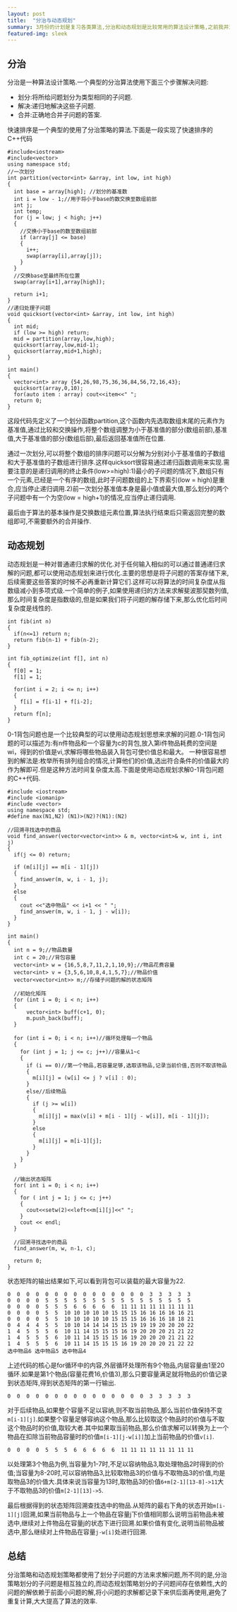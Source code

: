 ```yaml
---
layout: post
title:  "分治与动态规划"
summary: 3月份的计划是复习各类算法,分治和动态规划是比较常用的算法设计策略,之前我并没有搞懂,并且有些混淆两者,现在重新整理成博客.
featured-img: sleek
---
```


## 分治 ##

分治是一种算法设计策略.一个典型的分治算法使用下面三个步骤解决问题:

* 划分:将所给问题划分为类型相同的子问题.
* 解决:递归地解决这些子问题.
* 合并:正确地合并子问题的答案.

快速排序是一个典型的使用了分治策略的算法.下面是一段实现了快速排序的C++代码

```
#include<iostream>
#include<vector>
using namespace std;
//一次划分
int partition(vector<int> &array, int low, int high)
{
  int base = array[high]; //划分的基准数
  int i = low - 1;//用于将小于base的数交换至数组前部
  int j;
  int temp;
  for (j = low; j < high; j++)
  {
    //交换小于base的数至数组前部
    if (array[j] <= base)
    {
      i++;
      swap(array[i],array[j]);
    }
  }
  //交换base至最终所在位置
  swap(array[i+1],array[high]);

  return i+1;
}
//递归处理子问题
void quicksort(vector<int> &array, int low, int high)
{
  int mid;
  if (low >= high) return;
  mid = partition(array,low,high);
  quicksort(array,low,mid-1);
  quicksort(array,mid+1,high);
}

int main()
{
  vector<int> array {54,26,98,75,36,36,84,56,72,16,43};
  quicksort(array,0,10);
  for(auto item : array) cout<<item<<" ";
  return 0;
}
```

这段代码先定义了一个划分函数partition,这个函数内先选取数组末尾的元素作为基准值,通过比较和交换操作,将整个数组调整为小于基准值的部分(数组前部),基准值,大于基准值的部分(数组后部),最后返回基准值所在位置.

通过一次划分,可以将整个数组的排序问题可以分解为分别对小于基准值的子数组和大于基准值的子数组进行排序.这样quicksort很容易通过递归函数调用来实现.需要注意的是递归调用的终止条件(low>=high):1)最小的子问题的情况下,数组只有一个元素,已经是一个有序的数组,此时子问题数组的上下界索引(low = high)是重合,应当停止递归调用.2)前一次划分基准值本身是最小值或最大值,那么划分的两个子问题中有一个为空(low = high+1)的情况,应当停止递归调用.

最后由于算法的基本操作是交换数组元素位置,算法执行结束后只需返回完整的数组即可,不需要额外的合并操作.

## 动态规划 ##

动态规划是一种对普通递归求解的优化.对于任何输入相似的可以通过普通递归求解的问题,都可以使用动态规划来进行优化.主要的思想是将子问题的答案存储下来,后续需要这些答案的时候不必再重新计算它们.这样可以将算法的时间复杂度从指数级减小到多项式级.一个简单的例子,如果使用递归的方法来求解斐波那契数列值,那么时间复杂度是指数级的,但是如果我们将子问题的解存储下来,那么优化后时间复杂度是线性的.

```
int fib(int n)
{
  if(n<=1) return n;
  return fib(n-1) + fib(n-2);
}

int fib_optimize(int f[], int n)
{
  f[0] = 1;
  f[1] = 1;
  
  for(int i = 2; i <= n; i++)
  {
    f[i] = f[i-1] + f[i-2];
  }
  return f[n];
}
```

0-1背包问题也是一个比较典型的可以使用动态规划思想来求解的问题.0-1背包问题的可以描述为:有n件物品和一个容量为c的背包,放入第i件物品耗费的空间是wi，得到的价值是vi,求解将哪些物品装入背包可使价值总和最大。
一种很容易想到的解法是:枚举所有排列组合的情况,计算他们的价值,选出符合条件的价值最大的作为解即可.但是这种方法时间复杂度太高.下面是使用动态规划求解0-1背包问题的C++代码.

```
#include <iostream>
#include <iomanip>
#include <vector>
using namespace std;
#define max(N1,N2) (N1)>(N2)?(N1):(N2)

//回溯寻找选中的商品
void find_answer(vector<vector<int>> & m, vector<int>& w, int i, int j)
{
  if(j <= 0) return;

  if (m[i][j] == m[i - 1][j])
  {
    find_answer(m, w, i - 1, j);
  }
  else
  {
    cout <<"选中物品" << i+1 << " ";
    find_answer(m, w, i - 1, j - w[i]);
  }
}

int main()
{
  int n = 9;//物品数量
  int c = 20;//背包容量
  vector<int> w = {16,5,8,7,11,2,1,10,9};//物品花费容量
  vector<int> v = {3,5,6,10,8,4,1,5,7};//物品价值
  vector<vector<int>> m;//存储子问题的解的状态矩阵

  //初始化矩阵
  for (int i = 0; i < n; i++)
  {
      vector<int> buff(c+1, 0);
      m.push_back(buff);
  }
  
  for (int i = 0; i < n; i++)//循环处理每一个物品
  {
    for (int j = 1; j <= c; j++)//容量从1~c
    {
      if (i == 0)//第一个物品,若容量足够,选取该物品,记录当前价值,否则不取该物品
      {
        m[i][j] = (w[i] <= j ? v[i] : 0);
      }
      else//后续物品
      {
        if (j >= w[i])
        {
          m[i][j] = max(v[i] + m[i - 1][j - w[i]], m[i - 1][j]);
        }
        else
        {
          m[i][j] = m[i-1][j];
        }
      }
    }
  }

  //输出状态矩阵
  for( int i = 0; i < n; i++)
  {
    for ( int j = 1; j <= c; j++)
    {
      cout<<setw(2)<<left<<m[i][j]<<" ";
    }
    cout << endl;
  }

  //回溯寻找选中的商品
  find_answer(m, w, n-1, c);
  
  return 0;
}
```

状态矩阵的输出结果如下,可以看到背包可以装载的最大容量为22.

```
0  0  0  0  0  0  0  0  0  0  0  0  0  0  0  3  3  3  3  3
0  0  0  0  5  5  5  5  5  5  5  5  5  5  5  5  5  5  5  5
0  0  0  0  5  5  5  6  6  6  6  6  11 11 11 11 11 11 11 11
0  0  0  0  5  5  10 10 10 10 10 15 15 15 16 16 16 16 16 21
0  0  0  0  5  5  10 10 10 10 10 15 15 15 16 16 16 18 18 21
0  4  4  4  5  5  10 10 14 14 14 15 15 19 19 19 20 20 20 22
1  4  5  5  5  6  10 11 14 15 15 15 16 19 20 20 20 21 21 22
1  4  5  5  5  6  10 11 14 15 15 15 16 19 20 20 20 21 21 22
1  4  5  5  5  6  10 11 14 15 15 15 16 19 20 20 20 21 22 22
选中物品6 选中物品5 选中物品4

```

上述代码的核心是for循环中的内容,外层循环处理所有9个物品,内层容量由1至20循环.如果是第1个物品(容量花费16,价值3),那么只要容量满足就将物品的价值记录到状态矩阵,得到状态矩阵的第一行输出.

```
0  0  0  0  0  0  0  0  0  0  0  0  0  0  0  3  3  3  3  3
```

对于后续物品,如果整个容量不足以容纳,则不取当前物品,那么当前价值保持不变`m[i-1][j]`.如果整个容量足够容纳这个物品,那么比较取这个物品时的价值与不取这个物品时的价值,取较大者.其中如果取当前物品,那么价值求解可以转换为上一个物品在扣除当前物品容量时的价值`m[i-1][j-w[i]]`加上当前物品的价值`v[i]`.

```
0  0  0  0  5  5  5  6  6  6  6  6  11 11 11 11 11 11 11 11
```

以处理第3个物品为例,当容量为1-7时,不足以容纳物品3,取处理物品2时得到的价值;当容量为8-20时,可以容纳物品3,比较取物品3的价值与不取物品3的价值,均是取物品3的价值大.具体来说当容量为13时,取物品3的价值`6+m[2-1][13-8]->11`大于不取物品3的价值`m[2-1][13]->5`.

最后根据得到的状态矩阵回溯查找选中的物品.从矩阵的最右下角的状态开始`m[i-1][j]`回溯,如果当前物品与上一个物品在容量j下价值相同那么说明当前物品未被选中,继续对上件物品在容量j的状态下进行回溯.如果价值有变化,说明当前物品被选中,那么继续对上件物品在容量`j-w[i]`处进行回溯.

## 总结 ##

分治策略和动态规划策略都使用了划分子问题的方法来求解问题,所不同的是,分治策略划分的子问题是相互独立的,而动态规划策略划分的子问题间存在依赖性,大的问题的解依赖于前面小问题的解,将小问题的求解都记录下来供后面再使用,避免了重复计算,大大提高了算法的效率.
